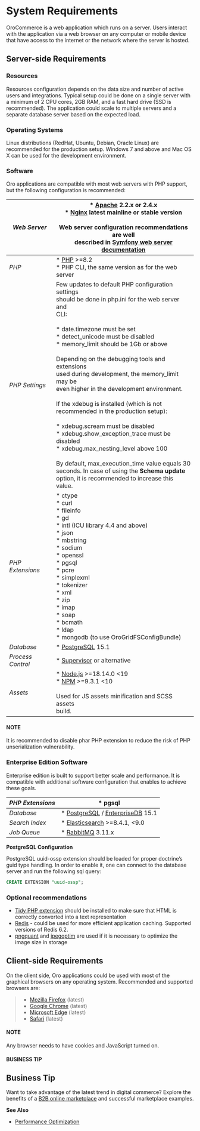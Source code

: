 <a id="index-0"></a>

<a id="system-requirements"></a>

# System Requirements

OroCommerce is a web application which runs on a server. Users interact with the application via a web browser on any computer or mobile device that have access to the internet or the network where the server is hosted.

## Server-side Requirements

### Resources

Resources configuration depends on the data size and number of active users and integrations. Typical setup could be done on a single server with a minimum of 2 CPU cores, 2GB RAM, and a fast hard drive (SSD is recommended). The application could scale to multiple servers and a separate database server based on the expected load.

### Operating Systems

Linux distributions (RedHat, Ubuntu, Debian, Oracle Linux) are recommended for the production setup.
Windows 7 and above and Mac OS X can be used for the development environment.

### Software

Oro applications are compatible with most web servers with PHP support, but the following configuration is recommended:

| *Web Server*      | * <a href="https://httpd.apache.org/" target="_blank">Apache</a> 2.2.x or 2.4.x<br/>* <a href="https://www.nginx.com/" target="_blank">Nginx</a> latest mainline or stable version<br/><br/>Web server configuration recommendations are well<br/>described in <a href="https://symfony.com/doc/5.4/setup/web_server_configuration.html" target="_blank">Symfony web server documentation</a>                                                                                                                                                                                                                                                                                                                                                                                                          |
|-------------------|--------------------------------------------------------------------------------------------------------------------------------------------------------------------------------------------------------------------------------------------------------------------------------------------------------------------------------------------------------------------------------------------------------------------------------------------------------------------------------------------------------------------------------------------------------------------------------------------------------------------------------------------------------------------------------------------------------------------------------------------------------------------------------------------------------|
| *PHP*             | * <a href="https://secure.php.net/" target="_blank">PHP</a> >=8.2<br/>* PHP CLI, the same version as for the web server                                                                                                                                                                                                                                                                                                                                                                                                                                                                                                                                                                                                                                                                                |
| *PHP Settings*    | Few updates to default PHP configuration settings<br/>should be done in php.ini for the web server and<br/>CLI:<br/><br/>* date.timezone must be set<br/>* detect_unicode must be disabled<br/>* memory_limit should be 1Gb or above<br/><br/>Depending on the debugging tools and extensions<br/>used during development, the memory_limit may be<br/>even higher in the development environment.<br/><br/>If the xdebug is installed (which is not<br/>recommended in the production setup):<br/><br/>* xdebug.scream must be disabled<br/>* xdebug.show_exception_trace must be disabled<br/>* xdebug.max_nesting_level above 100<br/><br/>By default, max_execution_time value equals 30<br/>seconds. In case of using the **Schema update**<br/>option, it is recommended to increase this value. |
| *PHP Extensions*  | * ctype<br/>* curl<br/>* fileinfo<br/>* gd<br/>* intl (ICU library 4.4 and above)<br/>* json<br/>* mbstring<br/>* sodium<br/>* openssl<br/>* pgsql<br/>* pcre<br/>* simplexml<br/>* tokenizer<br/>* xml<br/>* zip<br/>* imap<br/>* soap<br/>* bcmath<br/>* ldap<br/>* mongodb (to use OroGridFSConfigBundle)                                                                                                                                                                                                                                                                                                                                                                                                                                                                                           |
| *Database*        | * <a href="https://www.postgresql.org/" target="_blank">PostgreSQL</a> 15.1                                                                                                                                                                                                                                                                                                                                                                                                                                                                                                                                                                                                                                                                                                                            |
| *Process Control* | * <a href="http://supervisord.org/" target="_blank">Supervisor</a>  or alternative                                                                                                                                                                                                                                                                                                                                                                                                                                                                                                                                                                                                                                                                                                                     |
| *Assets*          | * <a href="https://nodejs.org/en/" target="_blank">Node.js</a> >=18.14.0 <19<br/>* <a href="https://npmjs.org/" target="_blank">NPM</a> >=9.3.1 <10<br/><br/>Used for JS assets minification and SCSS assets<br/>build.                                                                                                                                                                                                                                                                                                                                                                                                                                                                                                                                                                                |

#### NOTE
It is recommended to disable phar PHP extension to reduce the risk of PHP unserialization vulnerability.

### Enterprise Edition Software

Enterprise edition is built to support better scale and performance. It is compatible with additional software configuration that enables to achieve these goals.

| *PHP Extensions*   | * pgsql                                                                                                                                                |
|--------------------|--------------------------------------------------------------------------------------------------------------------------------------------------------|
| *Database*         | * <a href="https://www.postgresql.org/" target="_blank">PostgreSQL</a> / <a href="https://www.enterprisedb.com/" target="_blank">EnterpriseDB</a> 15.1 |
| *Search Index*     | * <a href="https://www.elastic.co/products/elasticsearch" target="_blank">Elasticsearch</a> >=8.4.1, <9.0                                              |
| *Job Queue*        | * <a href="https://www.rabbitmq.com/" target="_blank">RabbitMQ</a> 3.11.x                                                                              |

<a id="sys-requirements-postgre-config"></a>

**PostgreSQL Configuration**

PostgreSQL uuid-ossp extension should be loaded for proper doctrine’s guid type handling. In order to enable it, one can connect to the database server and run the following sql query:

```sql
CREATE EXTENSION "uuid-ossp";
```

### Optional recommendations

* <a href="http://php.net/manual/en/book.tidy.php" target="_blank">Tidy PHP extension</a> should be installed to make sure that HTML is correctly converted into a text representation
* <a href="https://redis.io/" target="_blank">Redis</a> - could be used for more efficient application caching. Supported versions of Redis 6.2.
* <a href="https://pngquant.org" target="_blank">pngquant</a> and <a href="https://github.com/tjko/jpegoptim" target="_blank">jpegoptim</a> are used if it is necessary to optimize the image size in storage

## Client-side Requirements

On the client side, Oro applications could be used with most of the graphical browsers on any operating system.
Recommended and supported browsers are:

> * <a href="https://www.mozilla.org/en-US/firefox/new/" target="_blank">Mozilla Firefox</a> (latest)
> * <a href="https://www.google.com/chrome/" target="_blank">Google Chrome</a> (latest)
> * <a href="https://www.microsoft.com/en-us/edge?form=MA13FJ" target="_blank">Microsoft Edge</a> (latest)
> * <a href="http://www.apple.com/safari/" target="_blank">Safari</a> (latest)

#### NOTE
Any browser needs to have cookies and JavaScript turned on.

#### BUSINESS TIP
## Business Tip

Want to take advantage of the latest trend in digital commerce? Explore the benefits of a <a href="https://oroinc.com/oromarketplace/b2b-marketplace/" target="_blank">B2B online marketplace</a> and successful marketplace examples.

<!-- Frontend -->

**See Also**

* [Performance Optimization](performance-optimization.md)
